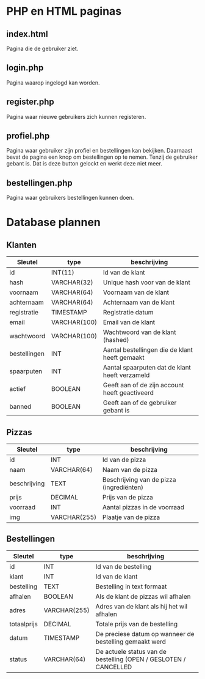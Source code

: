 # PHP en HTML paginas
## index.html
Pagina die de gebruiker ziet.
## login.php
Pagina waarop ingelogd kan worden.
## register.php
Pagina waar nieuwe gebruikers zich kunnen registeren.
## profiel.php
Pagina waar gebruiker zijn profiel en bestellingen kan bekijken.
Daarnaast bevat de pagina een knop om bestellingen op te nemen. Tenzij de gebruiker gebant is. Dat is deze button gelockt en werkt deze niet meer.
## bestellingen.php
Pagina waar gebruikers bestellingen kunnen doen.

##


# Database plannen
## Klanten
|Sleutel  		| type 			| beschrijving |
|---		 	| --- 			| --- |
| id		 	| INT(11)		| Id van de klant									|
| hash		 	| VARCHAR(32)	| Unique hash voor van de klant						|
| voornaam 		| VARCHAR(64) 	| Voornaam van de klant								|
| achternaam 	| VARCHAR(64) 	| Achternaam van de klant 							|
| registratie 	| TIMESTAMP	 	| Registratie datum									|
| email		 	| VARCHAR(100) 	| Email van de klant	 							|
| wachtwoord 	| VARCHAR(100) 	| Wachtwoord van de klant (hashed)					|
| bestellingen	| INT	 		| Aantal bestellingen die de klant heeft gemaakt 	|
| spaarputen	| INT			| Aantal spaarputen dat de klant heeft verzameld	|
| actief		| BOOLEAN		| Geeft aan of de zijn account heeft geactiveerd	|
| banned		| BOOLEAN		| Geeft aan of de gebruiker gebant is				|

## Pizzas
|Sleutel  		| type 			| beschrijving |
|---		 	| --- 			| --- |
| id		 	| INT			| Id van de pizza									|
| naam	 		| VARCHAR(64) 	| Naam van de pizza									|
| beschrijving	| TEXT         	| Beschrijving van de pizza (ingrediënten)			|
| prijs		 	| DECIMAL	 	| Prijs van de pizza	 							|
| voorraad	 	| INT		 	| Aantal pizzas in de voorraad						|
| img		 	| VARCHAR(255)	| Plaatje van de pizza	 							|

## Bestellingen
|Sleutel  		| type 			| beschrijving |
|---		 	| --- 			| --- |
| id		 	| INT			| Id van de bestelling								|
| klant	 		| INT		 	| Id van de klant									|
| bestelling    | TEXT          | Bestelling in text formaat                        |
| afhalen		| BOOLEAN	 	| Als de klant de pizzas wil afhalen				|
| adres			| VARCHAR(255)  | Adres van de klant als hij het wil afhalen		|
| totaalprijs   | DECIMAL       | Totale prijs van de bestelling                    |
| datum         | TIMESTAMP     | De preciese datum op wanneer de bestelling gemaakt werd |
| status        | VARCHAR(64)   | De actuele status van de bestelling (OPEN / GESLOTEN / CANCELLED |
